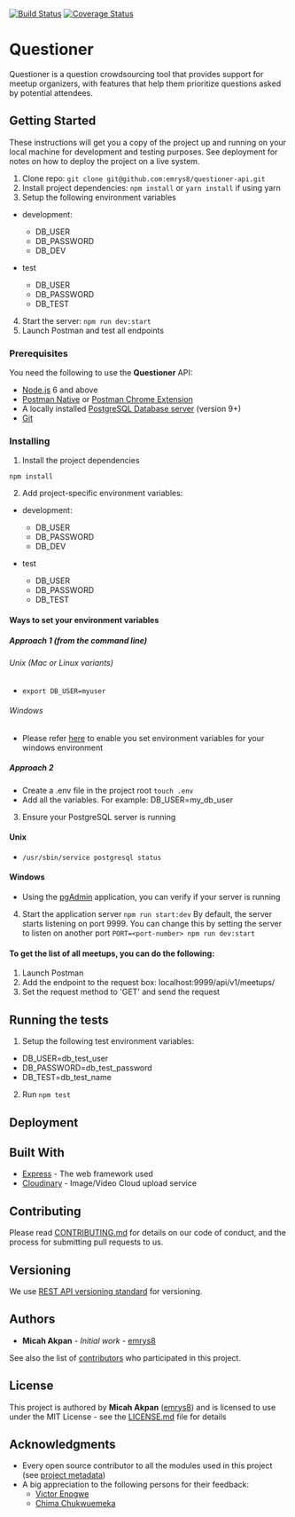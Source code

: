 [![Build Status](https://travis-ci.com/emrys8/questioner-api.svg?branch=develop)](https://travis-ci.com/emrys8/questioner-api) [![Coverage Status](https://coveralls.io/repos/github/emrys8/questioner-api/badge.svg?branch=develop)](https://coveralls.io/github/emrys8/questioner-api?branch=develop)


# Questioner

Questioner is a question crowdsourcing tool that provides support for meetup organizers, with features that help them prioritize questions asked by potential attendees.

## Getting Started

These instructions will get you a copy of the project up and running on your local machine for development and testing purposes. See deployment for notes on how to deploy the project on a live system.

1. Clone repo: `git clone git@github.com:emrys8/questioner-api.git`
2. Install project dependencies: `npm install` or `yarn install` if using yarn
3. Setup the following environment variables
  * development:
    * DB_USER
    * DB_PASSWORD
    * DB_DEV

  * test
    * DB_USER
    * DB_PASSWORD
    * DB_TEST

4. Start the server: `npm run dev:start`
5. Launch Postman and test all endpoints

### Prerequisites

You need the following to use the **Questioner** API:
* [Node.js](https://nodejs.org/en/download/) 6 and above
* [Postman Native](https://www.getpostman.com/downloads/) or [Postman Chrome Extension](https://chrome.google.com/webstore/detail/postman/fhbjgbiflinjbdggehcddcbncdddomop?hl=en)
* A locally installed [PostgreSQL Database server](https://www.postgresql.org/download/) (version 9+)
* [Git](https://git-scm.com/downloads)

### Installing

1. Install the project dependencies

```npm install```

2. Add project-specific environment variables:
  * development:
    * DB_USER
    * DB_PASSWORD
    * DB_DEV

  * test
    * DB_USER
    * DB_PASSWORD
    * DB_TEST

  #### Ways to set your environment variables 

  ##### Approach 1 (from the command line)

  ###### Unix (Mac or Linux variants)
  * `export DB_USER=myuser`

  ###### Windows
  * Please refer [here](https://www.computerhope.com/issues/ch000549.htm) to enable you set environment variables for your windows environment

  ##### Approach 2
  * Create a .env file in the project root
    `touch .env`
  * Add all the variables. For example:
    DB_USER=my_db_user

3. Ensure your PostgreSQL server is running
  #### Unix
  * `/usr/sbin/service postgresql status`

  #### Windows
  * Using the [pgAdmin](https://www.pgadmin.org/download/) application, you can verify if your server is running

4. Start the application server
  `npm run start:dev`
  By default, the server starts listening on port 9999.
  You can change this by setting the server to listen on another port
  ```PORT=<port-number> npm run dev:start```


#### To get the list of all meetups, you can do the following:
1. Launch Postman
2. Add the endpoint to the request box: localhost:9999/api/v1/meetups/
3. Set the request method to 'GET' and send the request

## Running the tests
1. Setup the following test environment variables:
  * DB_USER=db_test_user
  * DB_PASSWORD=db_test_password
  * DB_TEST=db_test_name

2. Run `npm test`

## Deployment

## Built With

* [Express](http://expressjs.com/) - The web framework used
* [Cloudinary](https://cloudinary.com) - Image/Video Cloud upload service

## Contributing

Please read [CONTRIBUTING.md](https://gist.github.com/) for details on our code of conduct, and the process for submitting pull requests to us.

## Versioning

We use [REST API versioning standard](https://www.baeldung.com/rest-versioning) for versioning.

## Authors

* **Micah Akpan** - *Initial work* - [emrys8](https://github.com/emrys8)

See also the list of [contributors](https://github.com/your/project/contributors) who participated in this project.

## License

This project is authored by **Micah Akpan** ([emrys8](https://github.com/emrys8)) and is licensed to use under the MIT License - see the [LICENSE.md](LICENSE.md) file for details

## Acknowledgments

* Every open source contributor to all the modules used in this project (see [project metadata](package.json))
* A big appreciation to the following persons for their feedback:
  * [Victor Enogwe](https://github.com/victor-enogwe)
  * [Chima Chukwuemeka](https://github.com/chukwuemekachm)

